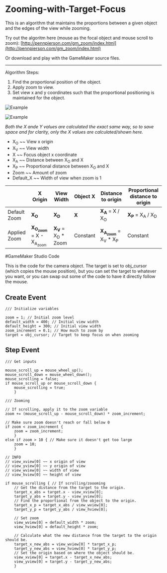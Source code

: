 # Zooming-with-Target-Focus
This is an algorithm that maintains the proportions between a given object and the edges of the view while zooming.

Try out the algoritm here (mouse as the focal object and mouse scroll to zoom): [http://pennpierson.com/gm_zoom/index.html](http://pennpierson.com/gm_zoom/index.html)

Or download and play with the GameMaker source files.

----

Algorithm Steps:

1) Find the proportional position of the object.
2) Apply zoom to view.
3) Set view x and y coordinates such that the proportional positioning is maintained for the object.

![Example](https://github.com/BflySamurai/Zooming-with-Target-Focus/blob/master/Graphics/Zooming_with_Target_Focus_0.png?raw=true "Example")

![Example](https://github.com/BflySamurai/Zooming-with-Target-Focus/blob/master/Graphics/Zooming_with_Target_Focus_1.png?raw=true "Example")

*Both the X ande Y values are calculated the exact same way, so to save space and for clarity, only the X values are calculated/shown here.*

* X<sub>O</sub> ~~ View x origin
* X<sub>V</sub> ~~ View width
* X ~~ Focus object x coordinate
* X<sub>A</sub> ~~ Distance between X<sub>O</sub> and X
* X<sub>P</sub> ~~ Proportional distance between X<sub>O</sub> and X
* Zoom ~~ Amount of zoom
* Default_X ~~ Width of view when zoom is 1

 | | X Origin | View Width | Object X | Distance to origin | Proportional distance to origin
 --- | --- | --- | --- | --- | ---
Default Zoom | **X<sub>O</sub>** | **X<sub>D</sub>** | **X** | **X<sub>A</sub>** = X / X<sub>O</sub> | **X<sub>P</sub>** = X<sub>A</sub> / X<sub>D</sub>
Applied Zoom | **X<sub>O<sub>zoom</sub></sub>** = X - X<sub>A<sub>zoom</sub></sub> | **X<sub>V</sub>** = X<sub>D</sub> * Zoom | Constant | **X<sub>A<sub>zoom</sub></sub>** = X<sub>V</sub> * X<sub>P</sub> | Constant

#GameMaker Studio Code

This is the code for the camera object. The target is set to obj_cursor (which copies the mouse position), but you can set the target to whatever you want, or you can swap out some of the code to have it directly follow the mouse.

## Create Event

```
/// Initialize variables

zoom = 1; // Initial zoom level
default_width = 400; // Initial view width
default_height = 300; // Initial view width
zoom_increment = 0.1; // How much to zoom by
target = obj_cursor; // Target to keep focus on when zooming
```

## Step Event

```
/// Get inputs

mouse_scroll_up = mouse_wheel_up();
mouse_scroll_down = mouse_wheel_down();
mouse_scrolling = false;
if mouse_scroll_up or mouse_scroll_down {
    mouse_scrolling = true;
    }
```

```
/// Zooming

// If scrolling, apply it to the zoom variable
zoom += (mouse_scroll_up - mouse_scroll_down) * zoom_increment;

// Make sure zoom doesn't reach or fall below 0
if zoom < zoom_increment {
    zoom = zoom_increment;
    }
else if zoom > 10 { // Make sure it doesn't get too large
    zoom = 10;
    }

// INFO
// view_xview[0] ~~ x origin of view
// view_yview[0] ~~ y origin of view
// view_wview[0] ~~ width of view
// view_hview[0] ~~ height of view

if mouse_scrolling { // If scrolling/zoooming
    // Get the distance from the target to the origin.
    target_x_abs = target.x - view_xview[0];
    target_y_abs = target.y - view_yview[0];
    // Find the proportional from the object to the origin.
    target_x_p = target_x_abs / view_wview[0];
    target_y_p = target_y_abs / view_hview[0];

    // Set zoom
    view_wview[0] = default_width * zoom;
    view_hview[0] = default_height * zoom;
    
    // Calculate what the new distance from the target to the origin should be.
    target_x_new_abs = view_wview[0] * target_x_p;
    target_y_new_abs = view_hview[0] * target_y_p;
    // Set the origin based on where the object should be.
    view_xview[0] = target.x - target_x_new_abs;
    view_yview[0] = target.y - target_y_new_abs;
    }
```

